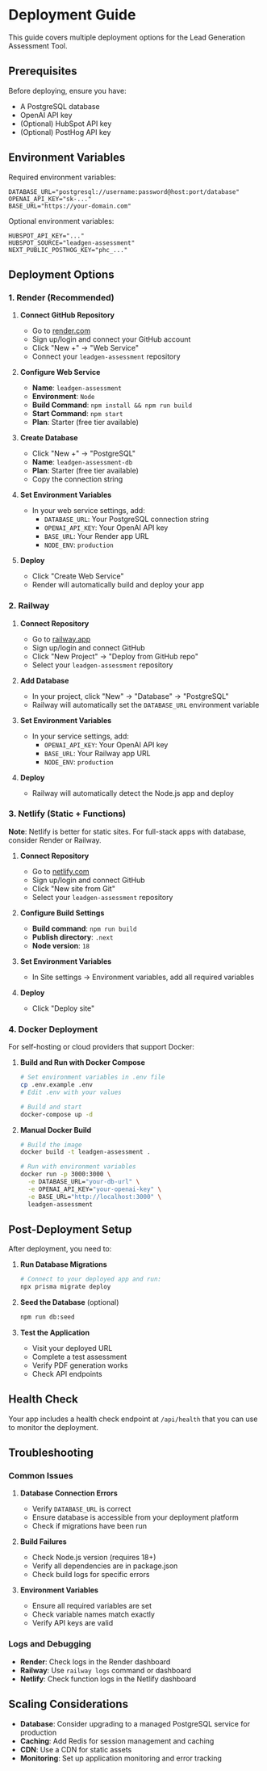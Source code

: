 # Deployment Guide

This guide covers multiple deployment options for the Lead Generation Assessment Tool.

## Prerequisites

Before deploying, ensure you have:
- A PostgreSQL database
- OpenAI API key
- (Optional) HubSpot API key
- (Optional) PostHog API key

## Environment Variables

Required environment variables:
```env
DATABASE_URL="postgresql://username:password@host:port/database"
OPENAI_API_KEY="sk-..."
BASE_URL="https://your-domain.com"
```

Optional environment variables:
```env
HUBSPOT_API_KEY="..."
HUBSPOT_SOURCE="leadgen-assessment"
NEXT_PUBLIC_POSTHOG_KEY="phc_..."
```

## Deployment Options

### 1. Render (Recommended)

1. **Connect GitHub Repository**
   - Go to [render.com](https://render.com)
   - Sign up/login and connect your GitHub account
   - Click "New +" → "Web Service"
   - Connect your `leadgen-assessment` repository

2. **Configure Web Service**
   - **Name**: `leadgen-assessment`
   - **Environment**: `Node`
   - **Build Command**: `npm install && npm run build`
   - **Start Command**: `npm start`
   - **Plan**: Starter (free tier available)

3. **Create Database**
   - Click "New +" → "PostgreSQL"
   - **Name**: `leadgen-assessment-db`
   - **Plan**: Starter (free tier available)
   - Copy the connection string

4. **Set Environment Variables**
   - In your web service settings, add:
     - `DATABASE_URL`: Your PostgreSQL connection string
     - `OPENAI_API_KEY`: Your OpenAI API key
     - `BASE_URL`: Your Render app URL
     - `NODE_ENV`: `production`

5. **Deploy**
   - Click "Create Web Service"
   - Render will automatically build and deploy your app

### 2. Railway

1. **Connect Repository**
   - Go to [railway.app](https://railway.app)
   - Sign up/login and connect GitHub
   - Click "New Project" → "Deploy from GitHub repo"
   - Select your `leadgen-assessment` repository

2. **Add Database**
   - In your project, click "New" → "Database" → "PostgreSQL"
   - Railway will automatically set the `DATABASE_URL` environment variable

3. **Set Environment Variables**
   - In your service settings, add:
     - `OPENAI_API_KEY`: Your OpenAI API key
     - `BASE_URL`: Your Railway app URL
     - `NODE_ENV`: `production`

4. **Deploy**
   - Railway will automatically detect the Node.js app and deploy

### 3. Netlify (Static + Functions)

**Note**: Netlify is better for static sites. For full-stack apps with database, consider Render or Railway.

1. **Connect Repository**
   - Go to [netlify.com](https://netlify.com)
   - Sign up/login and connect GitHub
   - Click "New site from Git"
   - Select your `leadgen-assessment` repository

2. **Configure Build Settings**
   - **Build command**: `npm run build`
   - **Publish directory**: `.next`
   - **Node version**: `18`

3. **Set Environment Variables**
   - In Site settings → Environment variables, add all required variables

4. **Deploy**
   - Click "Deploy site"

### 4. Docker Deployment

For self-hosting or cloud providers that support Docker:

1. **Build and Run with Docker Compose**
   ```bash
   # Set environment variables in .env file
   cp .env.example .env
   # Edit .env with your values
   
   # Build and start
   docker-compose up -d
   ```

2. **Manual Docker Build**
   ```bash
   # Build the image
   docker build -t leadgen-assessment .
   
   # Run with environment variables
   docker run -p 3000:3000 \
     -e DATABASE_URL="your-db-url" \
     -e OPENAI_API_KEY="your-openai-key" \
     -e BASE_URL="http://localhost:3000" \
     leadgen-assessment
   ```

## Post-Deployment Setup

After deployment, you need to:

1. **Run Database Migrations**
   ```bash
   # Connect to your deployed app and run:
   npx prisma migrate deploy
   ```

2. **Seed the Database** (optional)
   ```bash
   npm run db:seed
   ```

3. **Test the Application**
   - Visit your deployed URL
   - Complete a test assessment
   - Verify PDF generation works
   - Check API endpoints

## Health Check

Your app includes a health check endpoint at `/api/health` that you can use to monitor the deployment.

## Troubleshooting

### Common Issues

1. **Database Connection Errors**
   - Verify `DATABASE_URL` is correct
   - Ensure database is accessible from your deployment platform
   - Check if migrations have been run

2. **Build Failures**
   - Check Node.js version (requires 18+)
   - Verify all dependencies are in package.json
   - Check build logs for specific errors

3. **Environment Variables**
   - Ensure all required variables are set
   - Check variable names match exactly
   - Verify API keys are valid

### Logs and Debugging

- **Render**: Check logs in the Render dashboard
- **Railway**: Use `railway logs` command or dashboard
- **Netlify**: Check function logs in the Netlify dashboard

## Scaling Considerations

- **Database**: Consider upgrading to a managed PostgreSQL service for production
- **Caching**: Add Redis for session management and caching
- **CDN**: Use a CDN for static assets
- **Monitoring**: Set up application monitoring and error tracking
